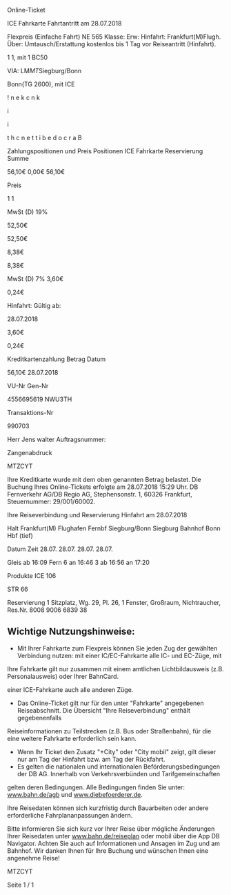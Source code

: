 Online-Ticket

ICE Fahrkarte
Fahrtantritt am 28.07.2018

Flexpreis (Einfache Fahrt)
NE 565
Klasse:
Erw:
Hinfahrt: Frankfurt(M)Flugh.
Über:
Umtausch/Erstattung kostenlos bis 1 Tag vor Reiseantritt (Hinfahrt).

1
1, mit 1 BC50

VIA: LM*MT*Siegburg/Bonn

 Bonn(TG 2600), mit ICE

!
n
e
k
c
n
k

i

i

t
h
c
n
e
t
t
i
b
e
d
o
c
r
a
B

Zahlungspositionen und Preis
Positionen
ICE Fahrkarte
Reservierung
Summe

56,10€
0,00€
56,10€

Preis

1
1

MwSt (D) 19%

52,50€

52,50€

8,38€

8,38€

MwSt (D) 7%
3,60€

0,24€

Hinfahrt:
Gültig ab:

28.07.2018

3,60€

0,24€

Kreditkartenzahlung
Betrag
Datum

56,10€
28.07.2018

VU-Nr
Gen-Nr

4556695619
NWU3TH

Transaktions-Nr

990703

Herr  Jens walter
Auftragsnummer:

Zangenabdruck

MTZCYT

Ihre Kreditkarte wurde mit dem oben genannten Betrag belastet. Die Buchung Ihres
Online-Tickets erfolgte am 28.07.2018 15:29 Uhr. DB Fernverkehr AG/DB Regio AG,
Stephensonstr. 1, 60326 Frankfurt, Steuernummer: 29/001/60002.

Ihre Reiseverbindung und Reservierung Hinfahrt am 28.07.2018

Halt
Frankfurt(M) Flughafen Fernbf
Siegburg/Bonn
Siegburg Bahnhof
Bonn Hbf (tief)

Datum Zeit
28.07.
28.07.
28.07.
28.07.

Gleis
ab 16:09 Fern 6
an 16:46 3
ab 16:56
an 17:20

Produkte
ICE 106

STR 66

Reservierung
1 Sitzplatz, Wg. 29, Pl. 26, 1 Fenster, Großraum,
Nichtraucher, Res.Nr. 8008 9006 6839 38

Wichtige Nutzungshinweise:
-
- Mit Ihrer Fahrkarte zum Flexpreis können Sie jeden Zug der gewählten Verbindung nutzen: mit einer IC/EC-Fahrkarte alle IC- und EC-Züge, mit

Ihre Fahrkarte gilt nur zusammen mit einem amtlichen Lichtbildausweis (z.B. Personalausweis) oder Ihrer BahnCard.

einer ICE-Fahrkarte auch alle anderen Züge.

- Das Online-Ticket gilt nur für den unter "Fahrkarte" angegebenen Reiseabschnitt. Die Übersicht "Ihre Reiseverbindung" enthält gegebenenfalls

Reiseinformationen zu Teilstrecken (z.B. Bus oder Straßenbahn), für die eine weitere Fahrkarte erforderlich sein kann.
- Wenn Ihr Ticket den Zusatz "+City" oder "City mobil" zeigt, gilt dieser nur am Tag der Hinfahrt bzw. am Tag der Rückfahrt.
- Es gelten die nationalen und internationalen Beförderungsbedingungen der DB AG. Innerhalb von Verkehrsverbünden und Tarifgemeinschaften

gelten deren Bedingungen. Alle Bedingungen finden Sie unter: www.bahn.de/agb und www.diebefoerderer.de.

Ihre Reisedaten können sich kurzfristig durch Bauarbeiten oder andere erforderliche Fahrplananpassungen ändern.

Bitte informieren Sie sich kurz vor Ihrer Reise über mögliche Änderungen Ihrer Reisedaten unter www.bahn.de/reiseplan oder mobil über die
App DB Navigator. Achten Sie auch auf Informationen und Ansagen im Zug und am Bahnhof. Wir danken Ihnen für Ihre Buchung und wünschen
Ihnen eine angenehme Reise!

MTZCYT

Seite 1 / 1

